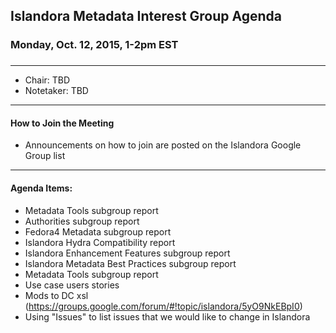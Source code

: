 ## Islandora Metadata Interest Group Agenda
### Monday, Oct. 12, 2015, 1-2pm EST
### 
---
* Chair: TBD
* Notetaker:  TBD

---

#### How to Join the Meeting  
* Announcements on how to join are posted on the Islandora Google Group list


---

#### Agenda Items:  
* Metadata Tools subgroup report
* Authorities subgroup report
* Fedora4 Metadata subgroup report
* Islandora Hydra Compatibility report
* Islandora Enhancement Features subgroup report
* Islandora Metadata Best Practices subgroup report
* Metadata Tools subgroup report
* Use case users stories
* Mods to DC xsl (https://groups.google.com/forum/#!topic/islandora/5yO9NkEBpI0)
* Using "Issues" to list issues that we would like to change in Islandora

